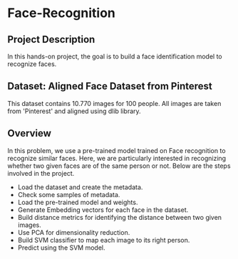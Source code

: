 # Face-Recognition
 
## Project Description
In this hands-on project, the goal is to build a face identification model to recognize faces.
## Dataset: Aligned Face Dataset from Pinterest
This dataset contains 10.770 images for 100 people. All images are taken from 'Pinterest' and 
aligned using dlib library.
## Overview
In this problem, we use a pre-trained model trained on Face recognition to recognize similar 
faces.
Here, we are particularly interested in recognizing whether two given faces are of the same 
person or not. Below are the steps involved in the project.
* Load the dataset and create the metadata.
* Check some samples of metadata.
* Load the pre-trained model and weights.
* Generate Embedding vectors for each face in the dataset.
* Build distance metrics for identifying the distance between two given images.
* Use PCA for dimensionality reduction.
* Build SVM classifier to map each image to its right person.
* Predict using the SVM model.